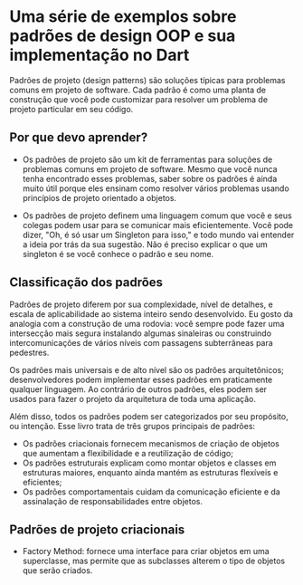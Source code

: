 # Uma série de exemplos sobre padrões de design OOP e sua implementação no Dart
Padrões de projeto (design patterns) são soluções típicas para problemas comuns em projeto de software. Cada padrão é como uma planta de construção que você pode customizar para resolver um problema de projeto particular em seu código.

## Por que devo aprender?
- Os padrões de projeto são um kit de ferramentas para soluções de problemas comuns em projeto de software. Mesmo que você nunca tenha encontrado esses problemas, saber sobre os padrões é ainda muito útil porque eles ensinam como resolver vários problemas usando princípios de projeto orientado a objetos.

- Os padrões de projeto definem uma linguagem comum que você e seus colegas podem usar para se comunicar mais eficientemente. Você pode dizer, "Oh, é só usar um Singleton para isso," e todo mundo vai entender a ideia por trás da sua sugestão. Não é preciso explicar o que um singleton é se você conhece o padrão e seu nome.

## Classificação dos padrões
Padrões de projeto diferem por sua complexidade, nível de detalhes, e escala de aplicabilidade ao sistema inteiro sendo desenvolvido. Eu gosto da analogia com a construção de uma rodovia: você sempre pode fazer uma intersecção mais segura instalando algumas sinaleiras ou construindo intercomunicações de vários níveis com passagens subterrâneas para pedestres.

Os padrões mais universais e de alto nível são os padrões arquitetônicos; desenvolvedores podem implementar esses padrões em praticamente qualquer linguagem. Ao contrário de outros padrões, eles podem ser usados para fazer o projeto da arquitetura de toda uma aplicação.

Além disso, todos os padrões podem ser categorizados por seu propósito, ou intenção. Esse livro trata de três grupos principais de padrões:

- Os padrões criacionais fornecem mecanismos de criação de objetos que aumentam a flexibilidade e a reutilização de código;
- Os padrões estruturais explicam como montar objetos e classes em estruturas maiores, enquanto ainda mantém as estruturas flexíveis e eficientes;
- Os padrões comportamentais cuidam da comunicação eficiente e da assinalação de responsabilidades entre objetos.

## Padrões de projeto criacionais
- Factory Method: fornece uma interface para criar objetos em uma superclasse, mas permite que as subclasses alterem o tipo de objetos que serão criados.